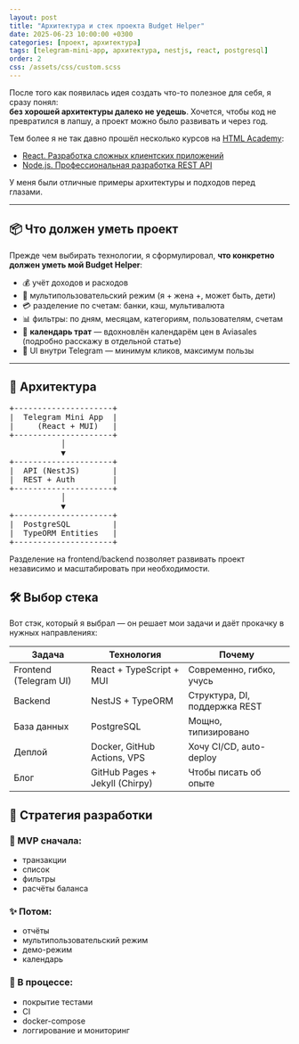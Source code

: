```yaml
---
layout: post
title: "Архитектура и стек проекта Budget Helper"
date: 2025-06-23 10:00:00 +0300
categories: [проект, архитектура]
tags: [telegram-mini-app, архитектура, nestjs, react, postgresql]
order: 2
css: /assets/css/custom.scss
---
```


После того как появилась идея создать что-то полезное для себя, я сразу понял:  
**без хорошей архитектуры далеко не уедешь**. Хочется, чтобы код не превратился в лапшу, а проект можно было развивать и через год.

Тем более я не так давно прошёл несколько курсов на [HTML Academy](https://htmlacademy.ru):

- [React. Разработка сложных клиентских приложений](https://htmlacademy.ru/intensive/react)
- [Node.js. Профессиональная разработка REST API](https://htmlacademy.ru/intensive/nodejs)

У меня были отличные примеры архитектуры и подходов перед глазами.

---

## 📦 Что должен уметь проект

Прежде чем выбирать технологии, я сформулировал, **что конкретно должен уметь мой Budget Helper**:

- 💰 учёт доходов и расходов
- 👥 мультипользовательский режим (я + жена +, может быть, дети)
- 💳 разделение по счетам: банки, кэш, мультивалюта
- 📊 фильтры: по дням, месяцам, категориям, пользователям, счетам
- 📆 **календарь трат** — вдохновлён календарём цен в Aviasales (подробно расскажу в отдельной статье)
- 📱 UI внутри Telegram — минимум кликов, максимум пользы

---

## 🧱 Архитектура

<div class="architecture-diagram">
<pre>
+---------------------+
|  Telegram Mini App  |
|     (React + MUI)   |
+---------------------+
           │
           ▼
+---------------------+
|  API (NestJS)       |
|  REST + Auth        |
+---------------------+
           │
           ▼
+---------------------+
|  PostgreSQL         |
|  TypeORM Entities   |
+---------------------+
</pre>
</div>

Разделение на frontend/backend позволяет развивать проект независимо и масштабировать при необходимости.

## 🛠️ Выбор стека

Вот стэк, который я выбрал — он решает мои задачи и даёт прокачку в нужных направлениях:

| Задача                 | Технология                     | Почему                            |
| ---------------------- | ------------------------------ | --------------------------------- |
| Frontend (Telegram UI) | React + TypeScript + MUI       | Современно, гибко, учусь          |
| Backend                | NestJS + TypeORM               | Структура, DI, поддержка REST     |
| База данных            | PostgreSQL                     | Мощно, типизировано               |
| Деплой                 | Docker, GitHub Actions, VPS    | Хочу CI/CD, auto-deploy           |
| Блог                   | GitHub Pages + Jekyll (Chirpy) | Чтобы писать об опыте             |

## 🚧 Стратегия разработки

### 🧪 MVP сначала:

- транзакции  
- список  
- фильтры  
- расчёты баланса

### ✨ Потом:

- отчёты  
- мультипользовательский режим  
- демо-режим  
- календарь

### 🔧 В процессе:

- покрытие тестами  
- CI  
- docker-compose  
- логгирование и мониторинг